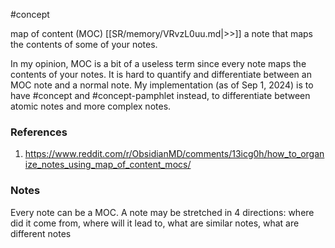 #concept

map of content (MOC) [[SR/memory/VRvzL0uu.md|>>]] a note that maps the contents of some of your notes.


In my opinion, MOC is a bit of a useless term since every note maps the contents of your notes. It is hard to quantify and differentiate between an MOC note and a normal note. My implementation (as of Sep 1, 2024) is to have #concept and #concept-pamphlet  instead, to differentiate between atomic notes and more complex notes. 

### References
1. https://www.reddit.com/r/ObsidianMD/comments/13icg0h/how_to_organize_notes_using_map_of_content_mocs/

### Notes

Every note can be a MOC.
A note may be stretched in 4 directions: where did it come from, where will it lead to, what are similar notes, what are different notes
